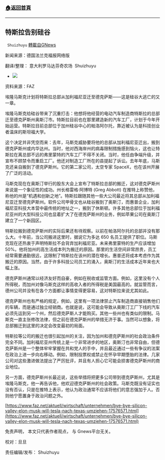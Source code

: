 ###  [:house:返回首頁](https://github.com/ourhimalayas/txt)
---


## 特斯拉告别硅谷
` Shuizhuyu` [轉載自GNews](https://gnews.org/zh-hans/1582047/)

新闻来源：德国法兰克福报网络版

翻译/整理： 意大利罗马达芬奇农场  Shuizhuyu

- ![](https://assets.gnews.org/wp-content/uploads/2021/10/ueberall-zuhause-ob.jpg)


资料来源：FAZ

埃隆马斯克计划将特斯拉总部从加利福尼亚迁至德克萨斯——这是硅谷大逃亡的又一章。

埃隆马斯克给硅谷带来了沉重打击：他想将他经营的电动汽车制造商特斯拉的总部迁至德克萨斯州奥斯汀市。特斯拉目前也在那里建造新的汽车工厂，计划于今年开始运营。特斯拉目前总部位于加州硅谷中心的帕洛阿尔托，靠近被认为是科技创业者温床的斯坦福大学。

这个决定并非凭空而来：去年，马斯克威胁要将他的总部从加利福尼亚迁出，搬到德克萨斯州或内华达州。当时，他对西海岸州的病毒限制措施感到恼火，这也让特斯拉在离总部不远的弗里蒙特的汽车工厂不得不关闭。当时，他任由争端升级，并宣布不顾禁令而重启工厂。他还对制造工厂所在的县提起了诉讼。去年年底，马斯克还亲自搬到了德克萨斯州。它的第二家公司，太空专家 SpaceX，也在该州开展了广泛的活动。

马斯克现在在奥斯汀举行的股东大会上宣布了特斯拉总部的搬迁，这对德克萨斯州来说是一个象征性的成功。州长格雷格·阿博特 (Greg Abbott) 在推特上称赞他，称他的州是“机遇和创新之地”。特斯拉跟随其他一些大公司最近将其总部从加利福尼亚迁至德克萨斯州。软件公司甲骨文也从硅谷搬到了奥斯汀，而惠普企业，加利福尼亚科技大本营中最传统的地址之一，搬到了休斯顿。许多其他总部位于加利福尼亚州的大型科技公司也显着扩大了在德克萨斯州的业务，例如苹果公司在奥斯汀建立了一个新园区。

特斯拉搬到德克萨斯州的实际后果还有待观察。以前在帕洛阿尔托的总部并没有那么大。十年前，当公司搬进这里时，据说它为多达 650 名员工提供了职位。马斯克现在还热衷于声明特斯拉不会背弃加利福尼亚。未来弗里蒙特的生产应该增加 50%。他将加州的高生活成本列为搬迁的原因。那里的生活空间非常昂贵，员工经常需要通勤很远，这限制了特斯拉在该州的潜在增长。惠普还将成本考虑作为其搬迁的原因。当然，由于许多科技公司员工的涌入，奥斯汀的生活成本近年来也大幅上涨。

德克萨斯州通常以经济友好而自豪，例如在税收或监管方面。例如，这里没有个人所得税，而加州对像马斯克这样的高收入者的所得税是美国最高的。就监管而言，德州公司并没有在各个方面都让事情变得更容易，这对特斯拉来说尤其如此。

德克萨斯州也有严格的规定，例如，这里有一项法律禁止汽车制造商直接销售他们的车辆，而是通过独立经销商。也就是说，这可能会导致从奥斯汀工厂下线的汽车必须先运到另一个州，然后德克萨斯人才能购买。其他一些州也有类似的限制。马斯克一直主张修改法律，但之前在德克萨斯州的举措无济于事。当然可以想象，将总部搬迁到这里的决定会改变最初的局面。

特斯拉等公司的搬迁也很引起加州的关注，因为加州和德克萨斯州的社会政治条件完全不同。加利福尼亚州传统上是一个非常进步的地区，奥斯汀也非常自由，但德克萨斯州是一个整体牢牢掌握在共和党人的手中，并且最近通过一些有争议的法案在政治上进一步向右移动。例如，限制投票权或禁止在怀孕早期堕胎的法律。几家公司对这些激进做法提出了严厉批评，并且有人担心它可能会损害德克萨斯州的商业地位。

另一方面，德克萨斯州长最近说，这些举措将把更多公司带到德克萨斯州，尤其是埃隆马斯克，他一再告诉他，他欢迎德克萨斯州的社会政策。马斯克既没有证实也没有否认，只是在推特上表示，他认为政治通常不应该将他们的意志强加于人。否则他宁愿置身于政治问题之外。

[https://www.faz.net/aktuell/wirtschaft/unternehmen/bye-bye-silicon-valley-elon-musk-will-tesla-nach-texas-umziehen-17576571.html](https://www.faz.net/aktuell/wirtschaft/unternehmen/bye-bye-silicon-valley-elon-musk-will-tesla-nach-texas-umziehen-17576571.html)

免责声明， 本文只代表作者观点， 与 Gnews平台无关。

校对：旦旦

责任编辑/发布： Shuizhuyu
